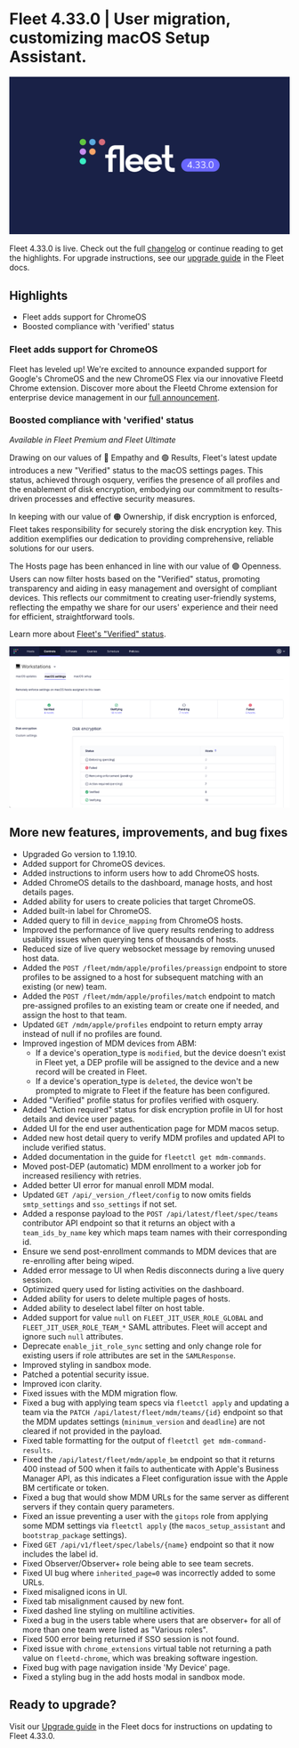 # Fleet 4.33.0 | User migration, customizing macOS Setup Assistant.

![Fleet 4.33.0](../website/assets/images/articles/fleet-4.33.0-1600x900@2x.png)

Fleet 4.33.0 is live. Check out the full [changelog](https://github.com/fleetdm/fleet/releases/tag/fleet-v4.33.0) or continue reading to get the highlights.
For upgrade instructions, see our [upgrade guide](https://fleetdm.com/docs/deploying/upgrading-fleet) in the Fleet docs.

## Highlights

* Fleet adds support for ChromeOS
* Boosted compliance with 'verified' status

### Fleet adds support for ChromeOS

Fleet has leveled up! We're excited to announce expanded support for Google's ChromeOS and the new
ChromeOS Flex via our innovative Fleetd Chrome extension. Discover more about the Fleetd Chrome
extension for enterprise device
management in our [full announcement](https://fleetdm.com/announcements/fleet-adds-support-for-chrome-os).


### Boosted compliance with 'verified' status

_Available in Fleet Premium and Fleet Ultimate_

Drawing on our values of 🔴 Empathy and 🟢 Results, Fleet's latest update introduces a new "Verified" status to the macOS settings pages. This status, achieved through osquery, verifies the presence of all profiles and the enablement of disk encryption, embodying our commitment to results-driven processes and effective security measures.

In keeping with our value of 🟠 Ownership, if disk encryption is enforced, Fleet takes responsibility for securely storing the disk encryption key. This addition exemplifies our dedication to providing comprehensive, reliable solutions for our users.

The Hosts page has been enhanced in line with our value of 🟣 Openness. Users can now filter hosts
based on the "Verified" status, promoting transparency and aiding in easy management and oversight
of compliant devices. This reflects our commitment to creating user-friendly systems, reflecting the
empathy we share for our users' experience and their need for efficient, straightforward tools.

Learn more about [Fleet's "Verified"
status](https://fleetdm.com/docs/using-fleet/mdm-disk-encryption#step-3-confirm-disk-encryption-is-enforced-and-fleet-is-storing-the-disk-encryption-key).


![Verified Status](../website/assets/images/articles/fleet-4.33.0-verified-status-1425x821@2x.png)


## More new features, improvements, and bug fixes

* Upgraded Go version to 1.19.10.
* Added support for ChromeOS devices.
* Added instructions to inform users how to add ChromeOS hosts.
* Added ChromeOS details to the dashboard, manage hosts, and host details pages.
* Added ability for users to create policies that target ChromeOS.
* Added built-in label for ChromeOS.
* Added query to fill in `device_mapping` from ChromeOS hosts.
* Improved the performance of live query results rendering to address usability issues when querying tens of thousands of hosts.
* Reduced size of live query websocket message by removing unused host data.
* Added the `POST /fleet/mdm/apple/profiles/preassign` endpoint to store profiles to be assigned to a host for subsequent matching with an existing (or new) team.
* Added the `POST /fleet/mdm/apple/profiles/match` endpoint to match pre-assigned profiles to an existing team or create one if needed, and assign the host to that team.
* Updated `GET /mdm/apple/profiles` endpoint to return empty array instead of null if no profiles are found.
* Improved ingestion of MDM devices from ABM:
  - If a device's operation_type is `modified`, but the device doesn't exist in Fleet yet, a DEP profile will be assigned to the device and a new record will be created in Fleet.
  - If a device's operation_type is `deleted`, the device won't be prompted to migrate to Fleet if the feature has been configured.
* Added "Verified" profile status for profiles verified with osquery.
* Added "Action required" status for disk encryption profile in UI for host details and device user pages.
* Added UI for the end user authentication page for MDM macos setup.
* Added new host detail query to verify MDM profiles and updated API to include verified status.
* Added documentation in the guide for `fleetctl get mdm-commands`.
* Moved post-DEP (automatic) MDM enrollment to a worker job for increased resiliency with retries.
* Added better UI error for manual enroll MDM modal.
* Updated `GET /api/_version_/fleet/config` to now omits fields `smtp_settings` and `sso_settings` if not set.
* Added a response payload to the `POST /api/latest/fleet/spec/teams` contributor API endpoint so that it returns an object with a `team_ids_by_name` key which maps team names with their corresponding id.
* Ensure we send post-enrollment commands to MDM devices that are re-enrolling after being wiped.
* Added error message to UI when Redis disconnects during a live query session.
* Optimized query used for listing activities on the dashboard.
* Added ability for users to delete multiple pages of hosts.
* Added ability to deselect label filter on host table.
* Added support for value `null` on `FLEET_JIT_USER_ROLE_GLOBAL` and `FLEET_JIT_USER_ROLE_TEAM_*` SAML attributes. Fleet will accept and ignore such `null` attributes.
* Deprecate `enable_jit_role_sync` setting and only change role for existing users if role attributes are set in the `SAMLResponse`.
* Improved styling in sandbox mode.
* Patched a potential security issue.
* Improved icon clarity.
* Fixed issues with the MDM migration flow.
* Fixed a bug with applying team specs via `fleetctl apply` and updating a team via the `PATCH /api/latest/fleet/mdm/teams/{id}` endpoint so that the MDM updates settings (`minimum_version` and `deadline`) are not cleared if not provided in the payload.
* Fixed table formatting for the output of `fleetctl get mdm-command-results`.
* Fixed the `/api/latest/fleet/mdm/apple_bm` endpoint so that it returns 400 instead of 500 when it fails to authenticate with Apple's Business Manager API, as this indicates a Fleet configuration issue with the Apple BM certificate or token.
* Fixed a bug that would show MDM URLs for the same server as different servers if they contain query parameters.
* Fixed an issue preventing a user with the `gitops` role from applying some MDM settings via `fleetctl apply` (the `macos_setup_assistant` and `bootstrap_package` settings).
* Fixed `GET /api/v1/fleet/spec/labels/{name}` endpoint so that it now includes the label id.
* Fixed Observer/Observer+ role being able to see team secrets.
* Fixed UI bug where `inherited_page=0` was incorrectly added to some URLs.
* Fixed misaligned icons in UI.
* Fixed tab misalignment caused by new font.
* Fixed dashed line styling on multiline activities.
* Fixed a bug in the users table where users that are observer+ for all of more than one team were listed as "Various roles".
* Fixed 500 error being returned if SSO session is not found.
* Fixed issue with `chrome_extensions` virtual table not returning a path value on `fleetd-chrome`, which was breaking software ingestion.
* Fixed bug with page navigation inside 'My Device' page.
* Fixed a styling bug in the add hosts modal in sandbox mode.

## Ready to upgrade?

Visit our [Upgrade guide](https://fleetdm.com/docs/deploying/upgrading-fleet) in the Fleet docs for instructions on updating to Fleet 4.33.0.

<meta name="category" value="releases">
<meta name="authorFullName" value="JD Strong">
<meta name="authorGitHubUsername" value="spokanemac">
<meta name="publishedOn" value="2023-06-13">
<meta name="articleTitle" value="Fleet 4.33.0 | User migration, customizing macOS Setup Assistant.">
<meta name="articleImageUrl" value="../website/assets/images/articles/fleet-4.33.0-1600x900@2x.png">
